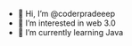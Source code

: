 - 👋 Hi, I’m @coderpradeeep
- 👀 I’m interested in web 3.0
- 🌱 I’m currently learning Java 

<!---
coderpradeeep/coderpradeeep is a ✨ special ✨ repository because its `README.md` (this file) appears on your GitHub profile.
You can click the Preview link to take a look at your changes.
--->
